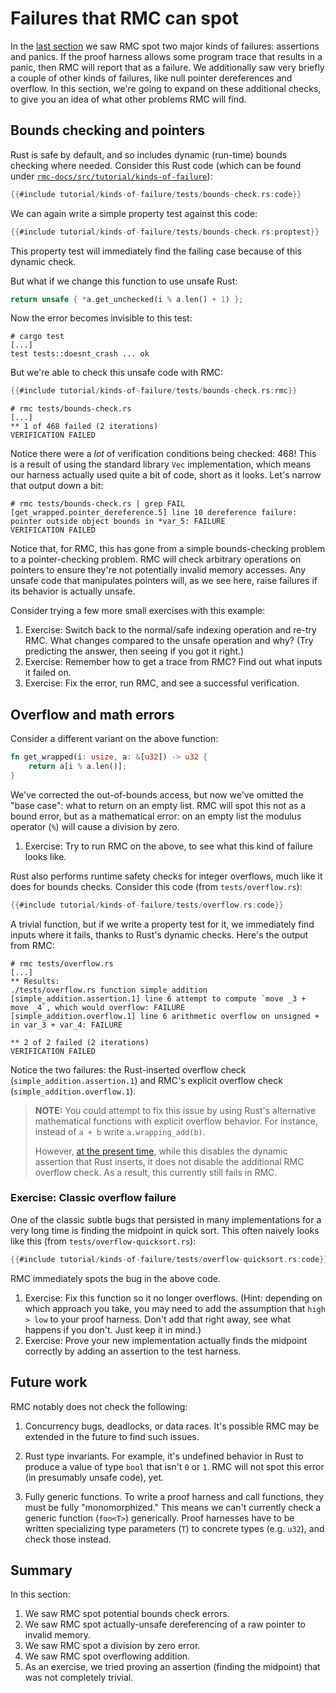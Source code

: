 # Failures that RMC can spot

In the [last section](./tutorial-first-steps.md) we saw RMC spot two major kinds of failures: assertions and panics.
If the proof harness allows some program trace that results in a panic, then RMC will report that as a failure.
We additionally saw very briefly a couple of other kinds of failures, like null pointer dereferences and overflow.
In this section, we're going to expand on these additional checks, to give you an idea of what other problems RMC will find.

## Bounds checking and pointers

Rust is safe by default, and so includes dynamic (run-time) bounds checking where needed.
Consider this Rust code (which can be found under [`rmc-docs/src/tutorial/kinds-of-failure`](https://github.com/model-checking/rmc/tree/main/rmc-docs/src/tutorial/kinds-of-failure/)):

```rust
{{#include tutorial/kinds-of-failure/tests/bounds-check.rs:code}}
```

We can again write a simple property test against this code:

```rust
{{#include tutorial/kinds-of-failure/tests/bounds-check.rs:proptest}}
```

This property test will immediately find the failing case because of this dynamic check.

But what if we change this function to use unsafe Rust:

```rust
return unsafe { *a.get_unchecked(i % a.len() + 1) };
```

Now the error becomes invisible to this test:

```
# cargo test
[...]
test tests::doesnt_crash ... ok
```

But we're able to check this unsafe code with RMC:

```rust
{{#include tutorial/kinds-of-failure/tests/bounds-check.rs:rmc}}
```

```
# rmc tests/bounds-check.rs
[...]
** 1 of 468 failed (2 iterations)
VERIFICATION FAILED
```

Notice there were a *lot* of verification conditions being checked: 468!
This is a result of using the standard library `Vec` implementation, which means our harness actually used quite a bit of code, short as it looks.
Let's narrow that output down a bit:

```
# rmc tests/bounds-check.rs | grep FAIL
[get_wrapped.pointer_dereference.5] line 10 dereference failure: pointer outside object bounds in *var_5: FAILURE
VERIFICATION FAILED
```

Notice that, for RMC, this has gone from a simple bounds-checking problem to a pointer-checking problem.
RMC will check arbitrary operations on pointers to ensure they're not potentially invalid memory accesses.
Any unsafe code that manipulates pointers will, as we see here, raise failures if its behavior is actually unsafe. 

Consider trying a few more small exercises with this example:

1. Exercise: Switch back to the normal/safe indexing operation and re-try RMC. What changes compared to the unsafe operation and why?
(Try predicting the answer, then seeing if you got it right.)
2. Exercise: Remember how to get a trace from RMC? Find out what inputs it failed on.
3. Exercise: Fix the error, run RMC, and see a successful verification.

## Overflow and math errors

Consider a different variant on the above function:

```rust
fn get_wrapped(i: usize, a: &[u32]) -> u32 {
    return a[i % a.len()];
}
```

We've corrected the out-of-bounds access, but now we've omitted the "base case": what to return on an empty list.
RMC will spot this not as a bound error, but as a mathematical error: on an empty list the modulus operator (`%`) will cause a division by zero.

1. Exercise: Try to run RMC on the above, to see what this kind of failure looks like.

Rust also performs runtime safety checks for integer overflows, much like it does for bounds checks.
Consider this code (from `tests/overflow.rs`):

```rust
{{#include tutorial/kinds-of-failure/tests/overflow.rs:code}}
```

A trivial function, but if we write a property test for it, we immediately find inputs where it fails, thanks to Rust's dynamic checks.
Here's the output from RMC:

```
# rmc tests/overflow.rs
[...]
** Results:
./tests/overflow.rs function simple_addition
[simple_addition.assertion.1] line 6 attempt to compute `move _3 + move _4`, which would overflow: FAILURE
[simple_addition.overflow.1] line 6 arithmetic overflow on unsigned + in var_3 + var_4: FAILURE

** 2 of 2 failed (2 iterations)
VERIFICATION FAILED
```

Notice the two failures: the Rust-inserted overflow check (`simple_addition.assertion.1`) and RMC's explicit overflow check (`simple_addition.overflow.1`).

> **NOTE:** You could attempt to fix this issue by using Rust's alternative mathematical functions with explicit overflow behavior.
For instance, instead of `a + b` write `a.wrapping_add(b)`.
>
> However, [at the present time](https://github.com/model-checking/rmc/issues/480), while this disables the dynamic assertion that Rust inserts, it does not disable the additional RMC overflow check.
> As a result, this currently still fails in RMC.

</quote>

### Exercise: Classic overflow failure

One of the classic subtle bugs that persisted in many implementations for a very long time is finding the midpoint in quick sort.
This often naively looks like this (from `tests/overflow-quicksort.rs`):

```rust
{{#include tutorial/kinds-of-failure/tests/overflow-quicksort.rs:code}}
```

RMC immediately spots the bug in the above code.

1. Exercise: Fix this function so it no longer overflows.
(Hint: depending on which approach you take, you may need to add the assumption that `high > low` to your proof harness.
Don't add that right away, see what happens if you don't. Just keep it in mind.)
2. Exercise: Prove your new implementation actually finds the midpoint correctly by adding an assertion to the test harness.

## Future work

RMC notably does not check the following:

1. Concurrency bugs, deadlocks, or data races.
It's possible RMC may be extended in the future to find such issues.

2. Rust type invariants.
For example, it's undefined behavior in Rust to produce a value of type `bool` that isn't `0` or `1`.
RMC will not spot this error (in presumably unsafe code), yet.

3. Fully generic functions.
To write a proof harness and call functions, they must be fully "monomorphized."
This means we can't currently check a generic function (`foo<T>`) generically.
Proof harnesses have to be written specializing type parameters (`T`) to concrete types (e.g. `u32`), and check those instead.


## Summary

In this section:

1. We saw RMC spot potential bounds check errors.
2. We saw RMC spot actually-unsafe dereferencing of a raw pointer to invalid memory.
3. We saw RMC spot a division by zero error.
4. We saw RMC spot overflowing addition.
5. As an exercise, we tried proving an assertion (finding the midpoint) that was not completely trivial.
